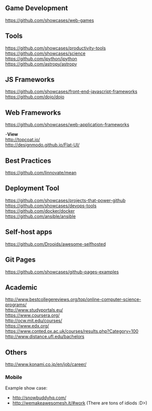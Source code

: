 ## Game Development
https://github.com/showcases/web-games

## Tools
https://github.com/showcases/productivity-tools <br>
https://github.com/showcases/science <br>
https://github.com/ipython/ipython <br>
https://github.com/astropy/astropy 

## JS Frameworks
https://github.com/showcases/front-end-javascript-frameworks <br>
https://github.com/dojo/dojo <br>

## Web Frameworks
https://github.com/showcases/web-application-frameworks <br>

-**View** <br>
http://topcoat.io/ <br>
http://designmodo.github.io/Flat-UI/ <br>

## Best Practices
https://github.com/linnovate/mean

## Deployment Tool
https://github.com/showcases/projects-that-power-github <br>
https://github.com/showcases/devops-tools <br>
https://github.com/docker/docker <br>
https://github.com/ansible/ansible

## Self-host apps
https://github.com/Drooids/awesome-selfhosted

## Git Pages
https://github.com/showcases/github-pages-examples

## Academic
http://www.bestcollegereviews.org/top/online-computer-science-programs/ <br>
http://www.studyportals.eu/ <br>
https://www.coursera.org/ <br>
http://ocw.mit.edu/courses/ <br>
https://www.edx.org/ <br>
https://www.conted.ox.ac.uk/courses/results.php?Category=100 <br>
http://www.distance.ufl.edu/bachelors

## Others
http://www.konami.co.jp/en/job/career/
### Mobile
Example show case: 
* http://snowbuddyhq.com/ <br>
* http://wemakeawesomesh.it/#work (There are tons of idiods :D>)
